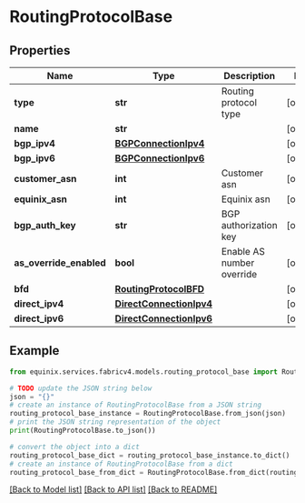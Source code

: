# RoutingProtocolBase


## Properties

Name | Type | Description | Notes
------------ | ------------- | ------------- | -------------
**type** | **str** | Routing protocol type | [optional] 
**name** | **str** |  | [optional] 
**bgp_ipv4** | [**BGPConnectionIpv4**](BGPConnectionIpv4.md) |  | [optional] 
**bgp_ipv6** | [**BGPConnectionIpv6**](BGPConnectionIpv6.md) |  | [optional] 
**customer_asn** | **int** | Customer asn | [optional] 
**equinix_asn** | **int** | Equinix asn | [optional] 
**bgp_auth_key** | **str** | BGP authorization key | [optional] 
**as_override_enabled** | **bool** | Enable AS number override | [optional] 
**bfd** | [**RoutingProtocolBFD**](RoutingProtocolBFD.md) |  | [optional] 
**direct_ipv4** | [**DirectConnectionIpv4**](DirectConnectionIpv4.md) |  | [optional] 
**direct_ipv6** | [**DirectConnectionIpv6**](DirectConnectionIpv6.md) |  | [optional] 

## Example

```python
from equinix.services.fabricv4.models.routing_protocol_base import RoutingProtocolBase

# TODO update the JSON string below
json = "{}"
# create an instance of RoutingProtocolBase from a JSON string
routing_protocol_base_instance = RoutingProtocolBase.from_json(json)
# print the JSON string representation of the object
print(RoutingProtocolBase.to_json())

# convert the object into a dict
routing_protocol_base_dict = routing_protocol_base_instance.to_dict()
# create an instance of RoutingProtocolBase from a dict
routing_protocol_base_from_dict = RoutingProtocolBase.from_dict(routing_protocol_base_dict)
```
[[Back to Model list]](../README.md#documentation-for-models) [[Back to API list]](../README.md#documentation-for-api-endpoints) [[Back to README]](../README.md)


